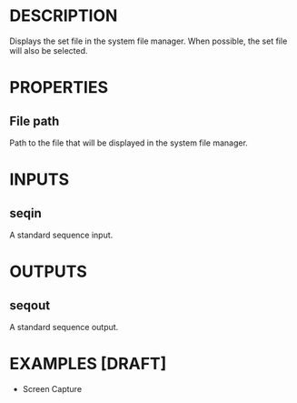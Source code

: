 # DESCRIPTION

Displays the set file in the system file manager. When possible, the set file will also be selected.

# PROPERTIES

## File path

Path to the file that will be displayed in the system file manager.

# INPUTS

## seqin

A standard sequence input.

# OUTPUTS

## seqout

A standard sequence output.

# EXAMPLES [DRAFT]

-   Screen Capture
